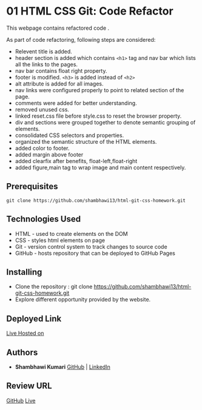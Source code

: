 # 01 HTML CSS Git: Code Refactor

This webpage contains refactored code .

As part of code refactoring, following steps are considered:
- Relevent title is added.
- header section is added which contains `<h1>` tag and nav bar which lists all the links to the pages.
- nav bar contains float right property.
- footer is modified. `<h3>` is added instead of `<h2>`
- alt attribute is added for all images.
- nav links were configured properly to point to related section of the page.
- comments were added for better understanding.
- removed unused css.
- linked reset.css file before style.css to reset the browser property.
- div and sections were grouped together to denote semantic grouping of elements.
- consolidated CSS selectors and properties.
- organized the semantic structure of the HTML elements.
- added color to footer.
- added margin above footer
- added clearfix after benefits, float-left,float-right 
- added figure,main tag to wrap image and main content respectively.

## Prerequisites

```
git clone https://github.com/shambhawi13/html-git-css-homework.git
```

## Technologies Used
- HTML - used to create elements on the DOM
- CSS - styles html elements on page
- Git - version control system to track changes to source code
- GitHub - hosts repository that can be deployed to GitHub Pages

## Installing

- Clone the repository : git clone https://github.com/shambhawi13/html-git-css-homework.git
- Explore different opportunity provided by the website.


## Deployed Link

[Live Hosted on](https://shambhawi13.github.io/html-git-css-homework/)

## Authors

* **Shambhawi Kumari**
 [GitHub](https://github.com/shambhawi13/) | 
 [LinkedIn](https://www.linkedin.com/in/shambhawi-kumari/)


## Review URL

[GitHub](https://github.com/shambhawi13/html-git-css-homework)
[Live](https://shambhawi13.github.io/html-git-css-homework/)


